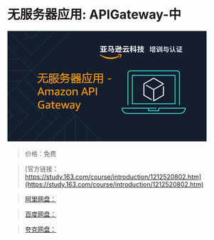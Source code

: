 # 无服务器应用: APIGateway-中

![img](../../../assets/study163/free/7f9eabfbcd394284a6fe36fcc8c56634.png)

> 价格：免费

> [官方链接：https://study.163.com/course/introduction/1212520802.htm](https://study.163.com/course/introduction/1212520802.htm)

> [阿里网盘：]()

> [百度网盘：]()

> [夸克网盘：]()
